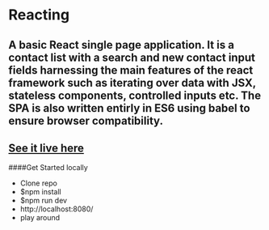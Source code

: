 # Reacting

## A basic React single page application. It is a contact list with a search and new contact input fields harnessing the main features of the react framework such as iterating over data with JSX, stateless components, controlled inputs etc. The SPA is also written entirly in ES6 using babel to ensure browser compatibility. 

## [See it live here](https://basic-react-contact-list.herokuapp.com)

####Get Started locally

- Clone repo
- $npm install
- $npm run dev
- http://localhost:8080/
- play around
